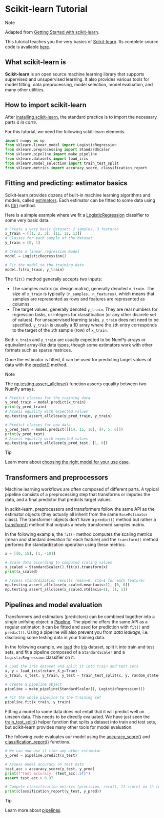 # Scikit-learn Tutorial

> [!NOTE]
> Adapted from [Getting Started with scikit-learn](https://scikit-learn.org/stable/getting_started.html).

This tutorial teaches you the very basics of [Scikit-learn](https://scikit-learn.org/stable/index.html). Its complete source code is available [here](test_scikit_learn.py).

## What scikit-learn is

**Scikit-learn** is an open source machine learning library that supports supervised and unsupervised learning. It also provides various tools for model fitting, data preprocessing, model selection, model evaluation, and many other utilities.

## How to import scikit-learn

After [installing scikit-learn](https://scikit-learn.org/stable/install.html), the standard practice is to import the necessary parts *à la carte*.

For this tutorial, we need the following sckit-learn elements.

```python
import numpy as np
from sklearn.linear_model import LogisticRegression
from sklearn.preprocessing import StandardScaler
from sklearn.pipeline import make_pipeline
from sklearn.datasets import load_iris
from sklearn.model_selection import train_test_split
from sklearn.metrics import accuracy_score, classification_report
```

## Fitting and predicting: estimator basics

Scikit-learn provides dozens of built-in machine learning algorithms and models, called [estimators](https://scikit-learn.org/stable/glossary.html#term-estimators). Each estimator can be fitted to some data using its [fit()](https://scikit-learn.org/stable/glossary.html#term-fit) method.

Here is a simple example where we fit a [LogisticRegression](https://scikit-learn.org/stable/modules/generated/sklearn.linear_model.LogisticRegression.html) classifier to some very basic data.

```python
# Create a very basic dataset: 2 samples, 3 features
x_train = [[1, 2, 3], [11, 12, 13]]
# Classes for each sample of the dataset
y_train = [0, 1]

# Create a linear regression model
model = LogisticRegression()

# Fit the model to the training data
model.fit(x_train, y_train)
```

The `fit()` method generally accepts two inputs:

- The samples matrix (or design matrix), generally denoted `x_train`. The size of `x_train` is typically `(n_samples, n_features)`, which means that samples are represented as rows and features are represented as columns.
- The target values, generally denoted `y_train`. They are real numbers for regression tasks, or integers for classification (or any other discrete set of values). For unsupervised learning tasks, `y_train` does not need to be specified. `y_train` is usually a 1D array where the `i`th entry corresponds to the target of the `i`th sample (row) of `x_train`.

Both `x_train` and `y_train` are usually expected to be NumPy arrays or equivalent array-like data types, though some estimators work with other formats such as sparse matrices.

Once the estimator is fitted, it can be used for predicting target values of data with the [predict()](https://scikit-learn.org/stable/glossary.html#term-predict) method.

> [!NOTE]
> The [np.testing.assert_allclose()](https://numpy.org/doc/2.2/reference/generated/numpy.testing.assert_allclose.html#numpy.testing.assert_allclose) function asserts equality between two NumPy arrays.

```python
# Predict classes for the training data
y_pred_train = model.predict(x_train)
print(y_pred_train)
# Assess equality with expected values
np.testing.assert_allclose(y_pred_train, y_train)

# Predict classes for new data
y_pred_test = model.predict([[14, 15, 16], [4, 5, 6]])
print(y_pred_test)
# Assess equality with expected values
np.testing.assert_allclose(y_pred_test, [1, 0])
```

> [!TIP]
> Learn more about [choosing the right model for your use case](https://scikit-learn.org/stable/machine_learning_map.html#ml-map).

## Transformers and preprocessors

Machine learning workflows are often composed of different parts. A typical pipeline consists of a preprocessing step that transforms or imputes the data, and a final predictor that predicts target values.

In scikit-learn, preprocessors and transformers follow the same API as the estimator objects (they actually all inherit from the same `BaseEstimator` class). The transformer objects don’t have a `predict()` method but rather a [transform()](https://scikit-learn.org/stable/glossary.html#term-transform) method that outputs a newly transformed samples matrix.

In the following example, the `fit()` method computes the scaling metrics (mean and standard deviation for each feature) and the `transform()` method performs the standardization operation using these metrics.

```python
x = [[0, 15], [1, -10]]

# Scale data according to computed scaling values
x_scaled = StandardScaler().fit(x).transform(x)
print(x_scaled)

# Assess standrdization results (mean=0, std=1 for each feature)
np.testing.assert_allclose(x_scaled.mean(axis=1), [0, 0])
np.testing.assert_allclose(x_scaled.std(axis=1), [1, 1])
```

## Pipelines and model evaluation

Transformers and estimators (predictors) can be combined together into a single unifying object: a [Pipeline](https://scikit-learn.org/stable/modules/generated/sklearn.pipeline.Pipeline.html#sklearn.pipeline.Pipeline). The pipeline offers the same API as a regular estimator: it can be fitted and used for prediction with `fit()` and `predict()`. Using a pipeline will also prevent you from *data leakage*, i.e. disclosing some testing data in your training data.

In the following example, we [load](https://scikit-learn.org/stable/datasets.html#datasets) the [Iris](https://archive.ics.uci.edu/dataset/53/iris) dataset, split it into train and test sets, and fit a pipeline composed of a `StandardScaler` and a `LogisticRegression` classifier on it.

```python
# Load the iris dataset and split it into train and test sets
x, y = load_iris(return_X_y=True)
x_train, x_test, y_train, y_test = train_test_split(x, y, random_state=0)

# Create a pipeline object
pipeline = make_pipeline(StandardScaler(), LogisticRegression())

# Fit the whole pipeline to the training set
pipeline.fit(x_train, y_train)
```

Fitting a model to some data does not entail that it will predict well on unseen data. This needs to be directly evaluated. We have just seen the [train_test_split()](https://scikit-learn.org/stable/modules/generated/sklearn.model_selection.train_test_split.html#sklearn.model_selection.train_test_split) helper function that splits a dataset into train and test sets, but scikit-learn provides many other tools for model evaluation.

The following code evaluates our model using the [accuracy_score()](https://scikit-learn.org/stable/modules/generated/sklearn.metrics.accuracy_score.html) and [classification_report()](https://scikit-learn.org/stable/modules/generated/sklearn.metrics.classification_report.html) functions.

```python
# We can now use it like any other estimator
y_pred = pipeline.predict(x_test)

# Assess model accuracy on test data
test_acc = accuracy_score(y_test, y_pred)
print(f"Test accuracy: {test_acc:.5f}")
assert test_acc > 0.97

# Compute classification metrics (precision, recall, f1-score) on th test set
print(classification_report(y_test, y_pred))
```

> [!TIP]
> Learn more about [pipelines](https://scikit-learn.org/stable/modules/compose.html).
